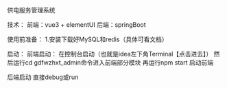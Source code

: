 供电服务管理系统

技术：
前端：vue3 + elementUI 
后端：springBoot

使用前准备：
1.安装下载好MySQL和redis（具体可看文档）

启动：
前端启动： 在控制台启动（也就是idea左下角Terminal【点击进去】）
然后运行cd gdfwzhxt_admin命令进入前端部分模块
再运行npm start 启动前端

后端启动
直接debug或run